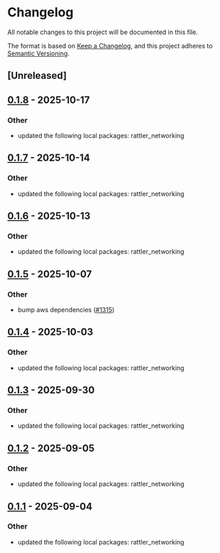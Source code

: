 # Changelog

All notable changes to this project will be documented in this file.

The format is based on [Keep a Changelog](https://keepachangelog.com/en/1.0.0/),
and this project adheres to [Semantic Versioning](https://semver.org/spec/v2.0.0.html).

## [Unreleased]

## [0.1.8](https://github.com/conda/rattler/compare/rattler_s3-v0.1.7...rattler_s3-v0.1.8) - 2025-10-17

### Other

- updated the following local packages: rattler_networking

## [0.1.7](https://github.com/conda/rattler/compare/rattler_s3-v0.1.6...rattler_s3-v0.1.7) - 2025-10-14

### Other

- updated the following local packages: rattler_networking

## [0.1.6](https://github.com/conda/rattler/compare/rattler_s3-v0.1.5...rattler_s3-v0.1.6) - 2025-10-13

### Other

- updated the following local packages: rattler_networking

## [0.1.5](https://github.com/conda/rattler/compare/rattler_s3-v0.1.4...rattler_s3-v0.1.5) - 2025-10-07

### Other

- bump aws dependencies ([#1315](https://github.com/conda/rattler/pull/1315))

## [0.1.4](https://github.com/conda/rattler/compare/rattler_s3-v0.1.3...rattler_s3-v0.1.4) - 2025-10-03

### Other

- updated the following local packages: rattler_networking

## [0.1.3](https://github.com/conda/rattler/compare/rattler_s3-v0.1.2...rattler_s3-v0.1.3) - 2025-09-30

### Other

- updated the following local packages: rattler_networking

## [0.1.2](https://github.com/conda/rattler/compare/rattler_s3-v0.1.1...rattler_s3-v0.1.2) - 2025-09-05

### Other

- updated the following local packages: rattler_networking

## [0.1.1](https://github.com/conda/rattler/compare/rattler_s3-v0.1.0...rattler_s3-v0.1.1) - 2025-09-04

### Other

- updated the following local packages: rattler_networking
